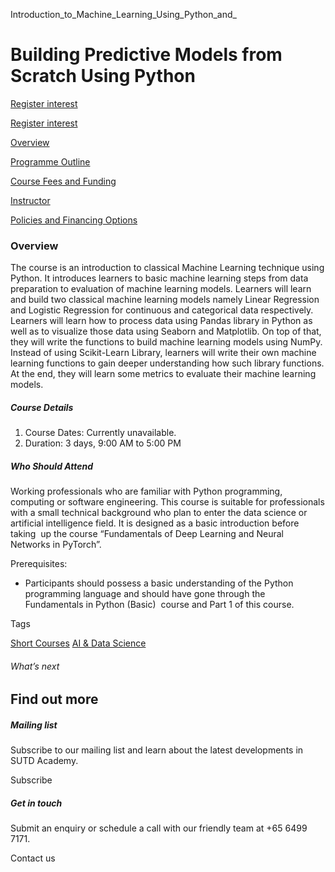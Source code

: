 Introduction_to_Machine_Learning_Using_Python_and_



Building Predictive Models from Scratch Using Python
====================================================

[Register interest](/admissions/academy/short-courses/short-courses-register-your-interest/?coursename=building-predictive-models-from-scratch-using-python)

[Register interest](/admissions/academy/short-courses/short-courses-register-your-interest/?coursename=building-predictive-models-from-scratch-using-python)

[Overview](/course/building-predictive-models-from-scratch-using-python/#tabs)

[Programme Outline](/course/building-predictive-models-from-scratch-using-python/programme-outline/#tabs)

[Course Fees and Funding](/course/building-predictive-models-from-scratch-using-python/course-fees-and-funding/#tabs)

[Instructor](/course/building-predictive-models-from-scratch-using-python/instructor/#tabs)

[Policies and Financing Options](/course/building-predictive-models-from-scratch-using-python/policies-and-financing-options/#tabs)

### Overview

The course is an introduction to classical Machine Learning technique using Python. It introduces learners to basic machine learning steps from data preparation to evaluation of machine learning models. Learners will learn and build two classical machine learning models namely Linear Regression and Logistic Regression for continuous and categorical data respectively. Learners will learn how to process data using Pandas library in Python as well as to visualize those data using Seaborn and Matplotlib. On top of that, they will write the functions to build machine learning models using NumPy. Instead of using Scikit-Learn Library, learners will write their own machine learning functions to gain deeper understanding how such library functions. At the end, they will learn some metrics to evaluate their machine learning models.

##### **Course Details**

1. Course Dates: Currently unavailable.
2. Duration: 3 days, 9:00 AM to 5:00 PM

##### **Who Should Attend**

Working professionals who are familiar with Python programming, computing or software engineering. This course is suitable for professionals with a small technical background who plan to enter the data science or artificial intelligence field. It is designed as a basic introduction before taking  up the course “Fundamentals of Deep Learning and Neural Networks in PyTorch”.

Prerequisites:

* Participants should possess a basic understanding of the Python programming language and should have gone through the Fundamentals in Python (Basic)  course and Part 1 of this course.

Tags

[Short Courses](/admissions/academy/courses-and-modules/?academy-type-course=780)
[AI & Data Science](/admissions/academy/courses-and-modules/?discipline=782)

###### What’s next

Find out more
-------------

##### Mailing list

Subscribe to our mailing list and learn about the latest developments in SUTD Academy.

Subscribe

##### Get in touch

Submit an enquiry or schedule a call with our friendly team at +65 6499 7171.

Contact us

